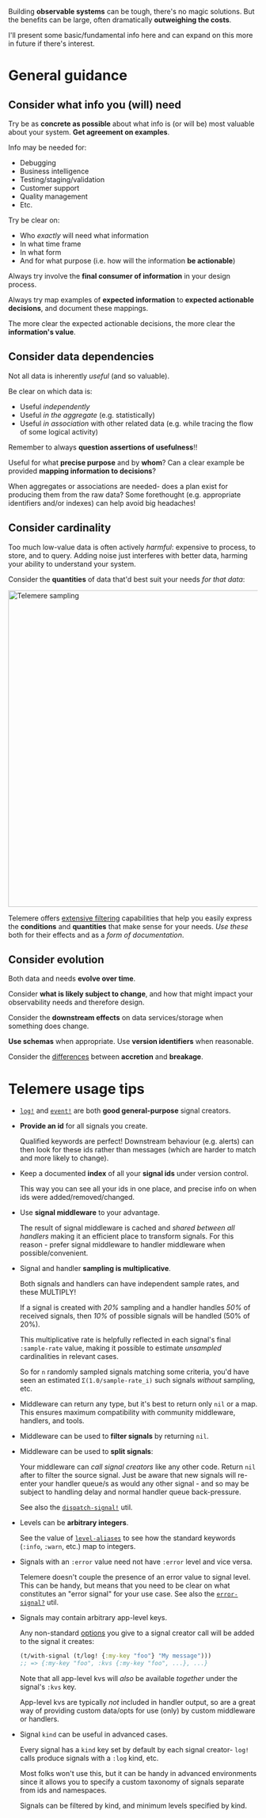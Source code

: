 Building **observable systems** can be tough, there's no magic solutions. But the benefits can be large, often dramatically **outweighing the costs**.

I'll present some basic/fundamental info here and can expand on this more in future if there's interest.

# General guidance

## Consider what info you (will) need

Try be as **concrete as possible** about what info is (or will be) most valuable about your system. **Get agreement on examples**.

Info may be needed for:

- Debugging
- Business intelligence
- Testing/staging/validation
- Customer support
- Quality management
- Etc.

Try be clear on:

- Who *exactly* will need what information
- In what time frame
- In what form
- And for what purpose (i.e. how will the information **be actionable**)

Always try involve the **final consumer of information** in your design process.

Always try map examples of **expected information** to **expected actionable decisions**, and document these mappings.

The more clear the expected actionable decisions, the more clear the **information's value**.

## Consider data dependencies

Not all data is inherently *useful* (and so valuable).

Be clear on which data is:

- Useful *independently*
- Useful *in the aggregate* (e.g. statistically)
- Useful *in association* with other related data (e.g. while tracing the flow of some logical activity)

Remember to always **question assertions of usefulness**!!

Useful for what **precise purpose** and by **whom**? Can a clear example be provided **mapping information to decisions**?

When aggregates or associations are needed- does a plan exist for producing them from the raw data? Some forethought (e.g. appropriate identifiers and/or indexes) can help avoid big headaches!

## Consider cardinality

Too much low-value data is often actively *harmful*: expensive to process, to store, and to query. Adding noise just interferes with better data, harming your ability to understand your system.

Consider the **quantities** of data that'd best suit your needs *for that data*:

<img src="https://raw.githubusercontent.com/taoensso/telemere/master/imgs/signal-sampling.svg" alt="Telemere sampling" width="640"/>

Telemere offers [extensive filtering](https://cljdoc.org/d/com.taoensso/telemere/CURRENT/api/taoensso.telemere#help:filters) capabilities that help you easily express the **conditions** and **quantities** that make sense for your needs. *Use these* both for their effects and as a *form of documentation*.

## Consider evolution

Both data and needs **evolve over time**.

Consider **what is likely subject to change**, and how that might impact your observability needs and therefore design.

Consider the **downstream effects** on data services/storage when something does change.

**Use schemas** when appropriate. Use **version identifiers** when reasonable.

Consider the [differences](https://www.youtube.com/watch?v=oyLBGkS5ICk) between **accretion** and **breakage**.

# Telemere usage tips

- [`log!`](https://cljdoc.org/d/com.taoensso/telemere/CURRENT/api/taoensso.telemere#log!) and [`event!`](https://cljdoc.org/d/com.taoensso/telemere/CURRENT/api/taoensso.telemere#event!) are both **good general-purpose** signal creators.
  
- **Provide an id** for all signals you create.
  
  Qualified keywords are perfect! Downstream behaviour (e.g. alerts) can then look for these ids rather than messages (which are harder to match and more likely to change).
  
- Keep a documented **index** of all your **signal ids** under version control.
  
  This way you can see all your ids in one place, and precise info on when ids were added/removed/changed.
  
- Use **signal middleware** to your advantage.
  
  The result of signal middleware is cached and *shared between all handlers* making it an efficient place to transform signals. For this reason - prefer signal middleware to handler middleware when possible/convenient.
  
- Signal and handler **sampling is multiplicative**.
  
  Both signals and handlers can have independent sample rates, and these MULTIPLY!
  
  If a signal is created with *20%* sampling and a handler handles *50%* of received signals, then *10%* of possible signals will be handled (50% of 20%).
  
  This multiplicative rate is helpfully reflected in each signal's final `:sample-rate` value, making it possible to estimate *unsampled* cardinalities in relevant cases.
  
  So for `n` randomly sampled signals matching some criteria, you'd have seen an estimated `Σ(1.0/sample-rate_i)` such signals _without_ sampling, etc.
  
- Middleware can return any type, but it's best to return only `nil` or a map. This ensures maximum compatibility with community middleware, handlers, and tools.
  
- Middleware can be used to **filter signals** by returning `nil`.
- Middleware can be used to **split signals**:
  
  Your middleware can *call signal creators* like any other code. Return `nil` after to filter the source signal. Just be aware that new signals will re-enter your handler queue/s as would any other signal - and so may be subject to handling delay and normal handler queue back-pressure.
  
  See also the [`dispatch-signal!`](https://cljdoc.org/d/com.taoensso/telemere/CURRENT/api/taoensso.telemere#dispatch-signal!) util.
  
- Levels can be **arbitrary integers**.
  
  See the value of [`level-aliases`](https://cljdoc.org/d/com.taoensso/telemere/CURRENT/api/taoensso.telemere#level-aliases) to see how the standard keywords (`:info`, `:warn`, etc.) map to integers.
  
- Signals with an `:error` value need not have `:error` level and vice versa.
  
  Telemere doesn't couple the presence of an error value to signal level. This can be handy, but means that you need to be clear on what constitutes an "error signal" for your use case. See also the [`error-signal?`](https://cljdoc.org/d/com.taoensso/telemere/CURRENT/api/taoensso.telemere#error-signal) util.
  
- Signals may contain arbitrary app-level keys.
  
  Any non-standard [options](https://cljdoc.org/d/com.taoensso/telemere/CURRENT/api/taoensso.telemere#help:signal-options) you give to a signal creator call will be added to the signal it creates:
  
  ```clojure
  (t/with-signal (t/log! {:my-key "foo"} "My message")))
  ;; => {:my-key "foo", :kvs {:my-key "foo", ...}, ...}
  ```
  
  Note that all app-level kvs will *also* be available *together* under the signal's `:kvs` key.
  
  App-level kvs are typically *not* included in handler output, so are a great way of providing custom data/opts for use (only) by custom middleware or handlers.
  
- Signal `kind` can be useful in advanced cases.
  
  Every signal has a `kind` key set by default by each signal creator- `log!` calls produce signals with a `:log` kind, etc.
  
  Most folks won't use this, but it can be handy in advanced environments since it allows you to specify a custom taxonomy of signals separate from ids and namespaces.
  
  Signals can be filtered by kind, and minimum levels specified by kind.